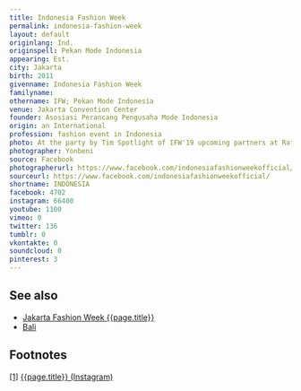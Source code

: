 ```yaml
---
title: Indonesia Fashion Week
permalink: indonesia-fashion-week
layout: default
originlang: Ind.
originspell: Pekan Mode Indonesia
appearing: Est.
city: Jakarta
birth: 2011
givenname: Indonesia Fashion Week
familyname:
othername: IFW; Pekan Mode Indonesia
venue: Jakarta Convention Center
founder: Asosiasi Perancang Pengusaha Mode Indonesia
origin: an International
profession: fashion event in Indonesia
photo: At the party by Tim Spotlight of IFW'19 upcoming partners at Raffles Hotel Jakarta
photographer: Yonbeni
source: Facebook
photographerurl: https://www.facebook.com/indonesiafashionweekofficial/
sourceurl: https://www.facebook.com/indonesiafashionweekofficial/
shortname: INDONESIA
facebook: 4702
instagram: 66400
youtube: 1100
vimeo: 0
twitter: 136
tumblr: 0
vkontakte: 0
soundcloud: 0
pinterest: 3
---
```


## See also

+ [Jakarta Fashion Week {{page.title}}](index)
+ [Bali](index)

## Footnotes

[[1]](#a1) <span id="f1"></span> [{{page.title}} (Instagram)](https://www.instagram.com/indonesiafashionweekofficial/)
